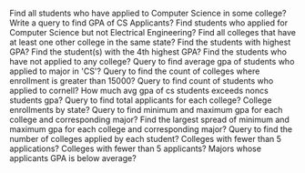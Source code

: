 Find all students who have applied to Computer Science in some college?
Write a query to find GPA of CS Applicants?
Find students who applied for Computer Science but not Electrical Engineering?
Find all colleges that have at least one other college in the same state?
Find the students with highest GPA?
Find the student(s) with the 4th highest GPA?
Find the students who have not applied to any college?
Query to find average gpa of students who applied to major in 'CS'?
Query to find the count of colleges where enrollment is greater than 15000?
Query to find count of students who applied to cornell?
How much avg gpa of cs students exceeds noncs students gpa?
Query to find total applicants for each college?
College enrollments by state?
Query to find minimum and maximum gpa for each college and corresponding major?
Find the largest spread of minimum and maximum gpa for each college and corresponding major?
Query to find the number of colleges applied by each student?
Colleges with fewer than 5 applications?
Colleges with fewer than 5 applicants?
Majors whose applicants GPA is below average?
